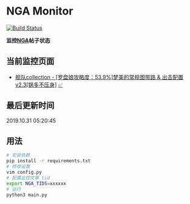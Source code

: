 # NGA Monitor

[![Build Status](https://travis-ci.org/kcwikizh/nga-monitor.svg?branch=master)](https://travis-ci.org/kcwikizh/nga-monitor)

**监控[NGA](https://bbs.nga.cn)帖子状态**

## 当前监控页面

- [舰队collection - [罗盘娘攻略度：53.9%]梦美的常规图带路 &amp; 出击配置 v2.3[锅多不压身]](https://bbs.nga.cn/read.php?tid=16334445) [✅](16334445.md)


## 最后更新时间

2019.10.31 05:20:45

## 用法

```bash
# 安装依赖
pip install -r requirements.txt
# 修改设置
vim config.py
# 配置监控文章 tid
export NGA_TIDS=xxxxxx
# 运行
python3 main.py
```
